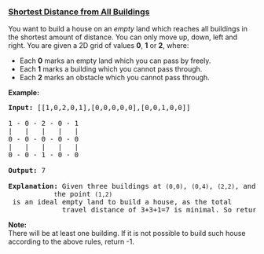### [Shortest Distance from All Buildings](https://leetcode.com/problems/shortest-distance-from-all-buildings)

<p>You want to build a house on an <i>empty</i> land which reaches all buildings in the shortest amount of distance. You can only move up, down, left and right. You are given a 2D grid of values <b>0</b>, <b>1</b> or <b>2</b>, where:</p>

<ul>
	<li>Each <b>0</b> marks an empty land which you can pass by freely.</li>
	<li>Each <b>1</b> marks a building which you cannot pass through.</li>
	<li>Each <b>2</b> marks an obstacle which you cannot pass through.</li>
</ul>

<p><strong>Example:</strong></p>

<pre>
<strong>Input:</strong> [[1,0,2,0,1],[0,0,0,0,0],[0,0,1,0,0]]

1 - 0 - 2 - 0 - 1
|   |   |   |   |
0 - 0 - 0 - 0 - 0
|   |   |   |   |
0 - 0 - 1 - 0 - 0

<strong>Output:</strong> 7 

<strong>Explanation:</strong> Given three buildings at <code>(0,0)</code>, <code>(0,4)</code>, <code>(2,2)</code>, and an obstacle at <code>(0,2),
             t</code>he point <code>(1,2)</code> is an ideal empty land to build a house, as the total 
&nbsp;            travel distance of 3+3+1=7 is minimal. So return 7.</pre>

<p><b>Note:</b><br />
There will be at least one building. If it is not possible to build such house according to the above rules, return -1.</p>
